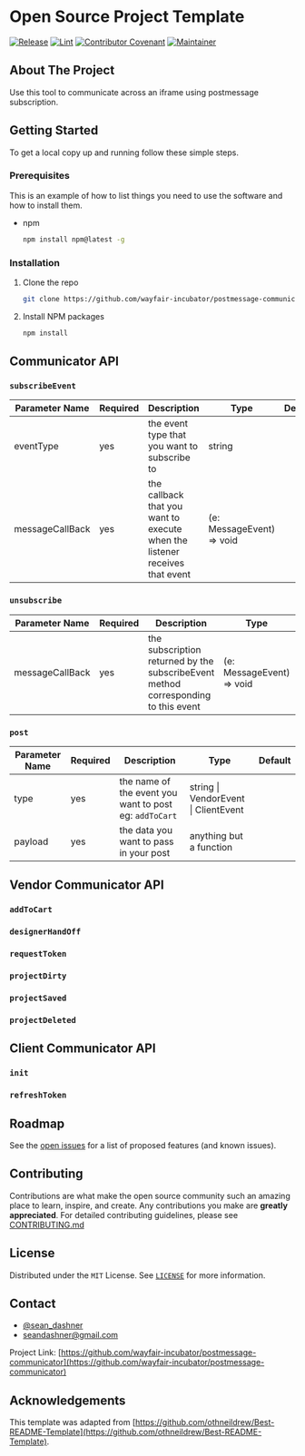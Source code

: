 # Open Source Project Template

[![Release](https://img.shields.io/github/v/release/wayfair-incubator/oss-template?display_name=tag)](CHANGELOG.md)
[![Lint](https://github.com/wayfair-incubator/oss-template/actions/workflows/lint.yml/badge.svg?branch=main)](https://github.com/wayfair-incubator/oss-template/actions/workflows/lint.yml)
[![Contributor Covenant](https://img.shields.io/badge/Contributor%20Covenant-2.0-4baaaa.svg)](CODE_OF_CONDUCT.md)
[![Maintainer](https://img.shields.io/badge/Maintainer-Wayfair-7F187F)](https://wayfair.github.io)

## About The Project

Use this tool to communicate across an iframe using postmessage subscription.

## Getting Started

To get a local copy up and running follow these simple steps.

### Prerequisites

This is an example of how to list things you need to use the software and how to
install them.

- npm

  ```sh
  npm install npm@latest -g
  ```

### Installation

1. Clone the repo

   ```sh
   git clone https://github.com/wayfair-incubator/postmessage-communicator.git
   ```

2. Install NPM packages

   ```sh
   npm install
   ```

## Communicator API

### `subscribeEvent`

| Parameter Name  | Required | Description                                                                 | Type                      | Default |
| --------------- | -------- | --------------------------------------------------------------------------- | ------------------------- | ------- |
| eventType       | yes      | the event type that you want to subscribe to                                | string                    |         |
| messageCallBack | yes      | the callback that you want to execute when the listener receives that event | (e: MessageEvent) => void |         |

### `unsubscribe`

| Parameter Name  | Required | Description                                                                        | Type                      | Default |
| --------------- | -------- | ---------------------------------------------------------------------------------- | ------------------------- | ------- |
| messageCallBack | yes      | the subscription returned by the subscribeEvent method corresponding to this event | (e: MessageEvent) => void |         |

### `post`

| Parameter Name | Required | Description                                            | Type                                 | Default |
| -------------- | -------- | ------------------------------------------------------ | ------------------------------------ | ------- |
| type           | yes      | the name of the event you want to post eg: `addToCart` | string \| VendorEvent \| ClientEvent |         |
| payload        | yes      | the data you want to pass in your post                 | anything but a function              |         |

## Vendor Communicator API

### `addToCart`

### `designerHandOff`

### `requestToken`

### `projectDirty`

### `projectSaved`

### `projectDeleted`

## Client Communicator API

### `init`

### `refreshToken`

## Roadmap

See the
[open issues](https://github.com/wayfair-incubator/postmessage-communicator/issues)
for a list of proposed features (and known issues).

## Contributing

Contributions are what make the open source community such an amazing place to
learn, inspire, and create. Any contributions you make are **greatly
appreciated**. For detailed contributing guidelines, please see
[CONTRIBUTING.md](CONTRIBUTING.md)

## License

Distributed under the `MIT` License. See [`LICENSE`](LICENSE) for more
information.

## Contact

- [@sean_dashner](https://twitter.com/sean_dashner)
- seandashner@gmail.com

Project Link:
[https://github.com/wayfair-incubator/postmessage-communicator](https://github.com/wayfair-incubator/postmessage-communicator)

## Acknowledgements

This template was adapted from
[https://github.com/othneildrew/Best-README-Template](https://github.com/othneildrew/Best-README-Template).

